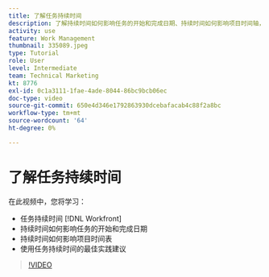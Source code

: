 ```yaml
---
title: 了解任务持续时间
description: 了解持续时间如何影响任务的开始和完成日期、持续时间如何影响项目时间轴，以及使用任务持续时间的一些最佳实践。
activity: use
feature: Work Management
thumbnail: 335089.jpeg
type: Tutorial
role: User
level: Intermediate
team: Technical Marketing
kt: 8776
exl-id: 0c1a3111-1fae-4ade-8044-86bc9bcb06ec
doc-type: video
source-git-commit: 650e4d346e1792863930dcebafacab4c88f2a8bc
workflow-type: tm+mt
source-wordcount: '64'
ht-degree: 0%

---
```


# 了解任务持续时间

在此视频中，您将学习：

* 任务持续时间 [!DNL Workfront]
* 持续时间如何影响任务的开始和完成日期
* 持续时间如何影响项目时间表
* 使用任务持续时间的最佳实践建议

>[!VIDEO](https://video.tv.adobe.com/v/335089/?quality=12&learn=on)
